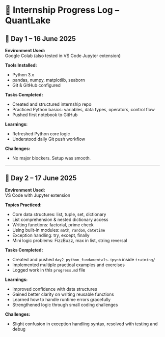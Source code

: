 # 📝 Internship Progress Log – QuantLake

## 📅 Day 1 – 16 June 2025

**Environment Used:**  
Google Colab (also tested in VS Code Jupyter extension)

**Tools Installed:**  
- Python 3.x  
- pandas, numpy, matplotlib, seaborn  
- Git & GitHub configured

**Tasks Completed:**
- Created and structured internship repo
- Practiced Python basics: variables, data types, operators, control flow
- Pushed first notebook to GitHub

**Learnings:**
- Refreshed Python core logic
- Understood daily Git push workflow

**Challenges:**
- No major blockers. Setup was smooth.

---

## 📅 Day 2 – 17 June 2025

**Environment Used:**  
VS Code with Jupyter extension

**Topics Practiced:**
- Core data structures: list, tuple, set, dictionary
- List comprehension & nested dictionary access
- Writing functions: factorial, prime check
- Using built-in modules: `math`, `random`, `datetime`
- Exception handling: try, except, finally
- Mini logic problems: FizzBuzz, max in list, string reversal

**Tasks Completed:**
- Created and pushed `day2_python_fundamentals.ipynb` inside `training/`
- Implemented multiple practical examples and exercises
- Logged work in this `progress.md` file

**Learnings:**
- Improved confidence with data structures
- Gained better clarity on writing reusable functions
- Learned how to handle runtime errors gracefully
- Strengthened logic through small coding challenges

**Challenges:**
- Slight confusion in exception handling syntax, resolved with testing and debug
